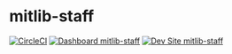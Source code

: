 # mitlib-staff

[![CircleCI](https://circleci.com/gh/matt-bernhardt/mitlib-staff.svg?style=shield)](https://circleci.com/gh/matt-bernhardt/mitlib-staff)
[![Dashboard mitlib-staff](https://img.shields.io/badge/dashboard-mitlib_staff-yellow.svg)](https://dashboard.pantheon.io/sites/ebd4845c-a6bf-421e-9c6a-3612c5e57e51#dev/code)
[![Dev Site mitlib-staff](https://img.shields.io/badge/site-mitlib_staff-blue.svg)](http://dev-mitlib-staff.pantheonsite.io/)